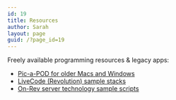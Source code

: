 ```yaml
---
id: 19
title: Resources
author: Sarah
layout: page
guid: /?page_id=19
---
```

Freely available programming resources & legacy apps:

  * <a href="/Pic-a-POD/" target="_blank">Pic-a-POD for older Macs and Windows</a>
  * <a href="/rev/" target="_blank">LiveCode (Revolution) sample stacks</a>
  * <a href="/onrev/" target="_blank">On-Rev server technology sample scripts</a>